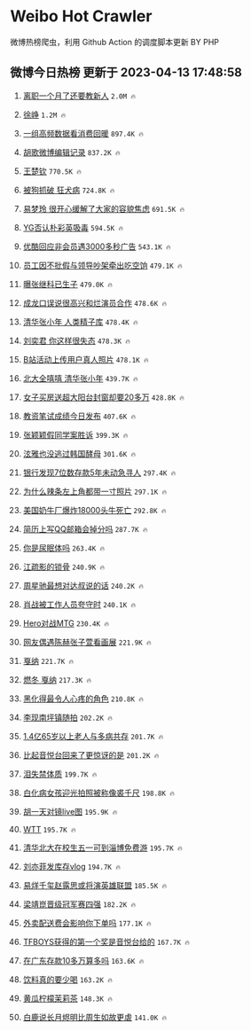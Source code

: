 # Weibo Hot Crawler 



微博热榜爬虫，利用 Github Action 的调度脚本更新 BY PHP 


## 微博今日热榜 更新于 2023-04-13 17:48:58 
1. [离职一个月了还要教新人](https://s.weibo.com/weibo?q=%23%E7%A6%BB%E8%81%8C%E4%B8%80%E4%B8%AA%E6%9C%88%E4%BA%86%E8%BF%98%E8%A6%81%E6%95%99%E6%96%B0%E4%BA%BA%23&t=31&band_rank=1&Refer=top) `2.0M 🔥` 

1. [徐峥](https://s.weibo.com/weibo?q=%E5%BE%90%E5%B3%A5&t=31&band_rank=2&Refer=top) `1.2M 🔥` 

1. [一组高频数据看消费回暖](https://s.weibo.com/weibo?q=%23%E4%B8%80%E7%BB%84%E9%AB%98%E9%A2%91%E6%95%B0%E6%8D%AE%E7%9C%8B%E6%B6%88%E8%B4%B9%E5%9B%9E%E6%9A%96%23&t=31&band_rank=3&Refer=top) `897.4K 🔥` 

1. [胡歌微博编辑记录](https://s.weibo.com/weibo?q=%23%E8%83%A1%E6%AD%8C%E5%BE%AE%E5%8D%9A%E7%BC%96%E8%BE%91%E8%AE%B0%E5%BD%95%23&t=31&band_rank=4&Refer=top) `837.2K 🔥` 

1. [王楚钦](https://s.weibo.com/weibo?q=%E7%8E%8B%E6%A5%9A%E9%92%A6&t=31&band_rank=5&Refer=top) `770.5K 🔥` 

1. [被狗抓破 狂犬病](https://s.weibo.com/weibo?q=%E8%A2%AB%E7%8B%97%E6%8A%93%E7%A0%B4%20%E7%8B%82%E7%8A%AC%E7%97%85&t=31&band_rank=6&Refer=top) `724.8K 🔥` 

1. [易梦玲 很开心缓解了大家的容貌焦虑](https://s.weibo.com/weibo?q=%E6%98%93%E6%A2%A6%E7%8E%B2%20%E5%BE%88%E5%BC%80%E5%BF%83%E7%BC%93%E8%A7%A3%E4%BA%86%E5%A4%A7%E5%AE%B6%E7%9A%84%E5%AE%B9%E8%B2%8C%E7%84%A6%E8%99%91&t=31&band_rank=7&Refer=top) `691.5K 🔥` 

1. [YG否认朴彩英吸毒](https://s.weibo.com/weibo?q=%23YG%E5%90%A6%E8%AE%A4%E6%9C%B4%E5%BD%A9%E8%8B%B1%E5%90%B8%E6%AF%92%23&t=31&band_rank=8&Refer=top) `594.5K 🔥` 

1. [优酷回应非会员遇3000多秒广告](https://s.weibo.com/weibo?q=%23%E4%BC%98%E9%85%B7%E5%9B%9E%E5%BA%94%E9%9D%9E%E4%BC%9A%E5%91%98%E9%81%873000%E5%A4%9A%E7%A7%92%E5%B9%BF%E5%91%8A%23&t=31&band_rank=9&Refer=top) `543.1K 🔥` 

1. [员工因不批假与领导吵架牵出吃空饷](https://s.weibo.com/weibo?q=%23%E5%91%98%E5%B7%A5%E5%9B%A0%E4%B8%8D%E6%89%B9%E5%81%87%E4%B8%8E%E9%A2%86%E5%AF%BC%E5%90%B5%E6%9E%B6%E7%89%B5%E5%87%BA%E5%90%83%E7%A9%BA%E9%A5%B7%23&t=31&band_rank=10&Refer=top) `479.1K 🔥` 

1. [曝张继科已生子](https://s.weibo.com/weibo?q=%23%E6%9B%9D%E5%BC%A0%E7%BB%A7%E7%A7%91%E5%B7%B2%E7%94%9F%E5%AD%90%23&t=31&band_rank=11&Refer=top) `479.0K 🔥` 

1. [成龙口误说很高兴和烂演员合作](https://s.weibo.com/weibo?q=%23%E6%88%90%E9%BE%99%E5%8F%A3%E8%AF%AF%E8%AF%B4%E5%BE%88%E9%AB%98%E5%85%B4%E5%92%8C%E7%83%82%E6%BC%94%E5%91%98%E5%90%88%E4%BD%9C%23&t=31&band_rank=12&Refer=top) `478.6K 🔥` 

1. [清华张小年 人类精子库](https://s.weibo.com/weibo?q=%E6%B8%85%E5%8D%8E%E5%BC%A0%E5%B0%8F%E5%B9%B4%20%E4%BA%BA%E7%B1%BB%E7%B2%BE%E5%AD%90%E5%BA%93&t=31&band_rank=13&Refer=top) `478.4K 🔥` 

1. [刘奕君 你这样很失态](https://s.weibo.com/weibo?q=%E5%88%98%E5%A5%95%E5%90%9B%20%E4%BD%A0%E8%BF%99%E6%A0%B7%E5%BE%88%E5%A4%B1%E6%80%81&t=31&band_rank=14&Refer=top) `478.3K 🔥` 

1. [B站活动上传用户真人照片](https://s.weibo.com/weibo?q=%23B%E7%AB%99%E6%B4%BB%E5%8A%A8%E4%B8%8A%E4%BC%A0%E7%94%A8%E6%88%B7%E7%9C%9F%E4%BA%BA%E7%85%A7%E7%89%87%23&t=31&band_rank=15&Refer=top) `478.1K 🔥` 

1. [北大全嘻嘻 清华张小年](https://s.weibo.com/weibo?q=%E5%8C%97%E5%A4%A7%E5%85%A8%E5%98%BB%E5%98%BB%20%E6%B8%85%E5%8D%8E%E5%BC%A0%E5%B0%8F%E5%B9%B4&t=31&band_rank=16&Refer=top) `439.7K 🔥` 

1. [女子买房送超大阳台封窗却要20多万](https://s.weibo.com/weibo?q=%23%E5%A5%B3%E5%AD%90%E4%B9%B0%E6%88%BF%E9%80%81%E8%B6%85%E5%A4%A7%E9%98%B3%E5%8F%B0%E5%B0%81%E7%AA%97%E5%8D%B4%E8%A6%8120%E5%A4%9A%E4%B8%87%23&t=31&band_rank=17&Refer=top) `428.8K 🔥` 

1. [教资笔试成绩今日发布](https://s.weibo.com/weibo?q=%23%E6%95%99%E8%B5%84%E7%AC%94%E8%AF%95%E6%88%90%E7%BB%A9%E4%BB%8A%E6%97%A5%E5%8F%91%E5%B8%83%23&t=31&band_rank=18&Refer=top) `407.6K 🔥` 

1. [张颖颖假同学案胜诉](https://s.weibo.com/weibo?q=%23%E5%BC%A0%E9%A2%96%E9%A2%96%E5%81%87%E5%90%8C%E5%AD%A6%E6%A1%88%E8%83%9C%E8%AF%89%23&t=31&band_rank=19&Refer=top) `399.3K 🔥` 

1. [泫雅也没逃过韩国酵母](https://s.weibo.com/weibo?q=%23%E6%B3%AB%E9%9B%85%E4%B9%9F%E6%B2%A1%E9%80%83%E8%BF%87%E9%9F%A9%E5%9B%BD%E9%85%B5%E6%AF%8D%23&t=31&band_rank=20&Refer=top) `301.6K 🔥` 

1. [银行发现7位数存款5年未动急寻人](https://s.weibo.com/weibo?q=%23%E9%93%B6%E8%A1%8C%E5%8F%91%E7%8E%B07%E4%BD%8D%E6%95%B0%E5%AD%98%E6%AC%BE5%E5%B9%B4%E6%9C%AA%E5%8A%A8%E6%80%A5%E5%AF%BB%E4%BA%BA%23&t=31&band_rank=21&Refer=top) `297.4K 🔥` 

1. [为什么辣条左上角都带一寸照片](https://s.weibo.com/weibo?q=%23%E4%B8%BA%E4%BB%80%E4%B9%88%E8%BE%A3%E6%9D%A1%E5%B7%A6%E4%B8%8A%E8%A7%92%E9%83%BD%E5%B8%A6%E4%B8%80%E5%AF%B8%E7%85%A7%E7%89%87%23&t=31&band_rank=22&Refer=top) `297.1K 🔥` 

1. [美国奶牛厂爆炸18000头牛死亡](https://s.weibo.com/weibo?q=%23%E7%BE%8E%E5%9B%BD%E5%A5%B6%E7%89%9B%E5%8E%82%E7%88%86%E7%82%B818000%E5%A4%B4%E7%89%9B%E6%AD%BB%E4%BA%A1%23&t=31&band_rank=23&Refer=top) `292.8K 🔥` 

1. [简历上写QQ邮箱会掉分吗](https://s.weibo.com/weibo?q=%23%E7%AE%80%E5%8E%86%E4%B8%8A%E5%86%99QQ%E9%82%AE%E7%AE%B1%E4%BC%9A%E6%8E%89%E5%88%86%E5%90%97%23&t=31&band_rank=24&Refer=top) `287.7K 🔥` 

1. [你是尿眠体吗](https://s.weibo.com/weibo?q=%23%E4%BD%A0%E6%98%AF%E5%B0%BF%E7%9C%A0%E4%BD%93%E5%90%97%23&t=31&band_rank=25&Refer=top) `263.4K 🔥` 

1. [江疏影的锁骨](https://s.weibo.com/weibo?q=%23%E6%B1%9F%E7%96%8F%E5%BD%B1%E7%9A%84%E9%94%81%E9%AA%A8%23&t=31&band_rank=26&Refer=top) `240.9K 🔥` 

1. [周星驰最想对达叔说的话](https://s.weibo.com/weibo?q=%23%E5%91%A8%E6%98%9F%E9%A9%B0%E6%9C%80%E6%83%B3%E5%AF%B9%E8%BE%BE%E5%8F%94%E8%AF%B4%E7%9A%84%E8%AF%9D%23&t=31&band_rank=27&Refer=top) `240.2K 🔥` 

1. [肖战被工作人员夸守时](https://s.weibo.com/weibo?q=%23%E8%82%96%E6%88%98%E8%A2%AB%E5%B7%A5%E4%BD%9C%E4%BA%BA%E5%91%98%E5%A4%B8%E5%AE%88%E6%97%B6%23&t=31&band_rank=28&Refer=top) `240.1K 🔥` 

1. [Hero对战MTG](https://s.weibo.com/weibo?q=%23Hero%E5%AF%B9%E6%88%98MTG%23&t=31&band_rank=29&Refer=top) `230.4K 🔥` 

1. [网友偶遇陈赫张子萱看画展](https://s.weibo.com/weibo?q=%23%E7%BD%91%E5%8F%8B%E5%81%B6%E9%81%87%E9%99%88%E8%B5%AB%E5%BC%A0%E5%AD%90%E8%90%B1%E7%9C%8B%E7%94%BB%E5%B1%95%23&t=31&band_rank=30&Refer=top) `221.9K 🔥` 

1. [戛纳](https://s.weibo.com/weibo?q=%E6%88%9B%E7%BA%B3&t=31&band_rank=31&Refer=top) `221.7K 🔥` 

1. [燃冬 戛纳](https://s.weibo.com/weibo?q=%E7%87%83%E5%86%AC%20%E6%88%9B%E7%BA%B3&t=31&band_rank=32&Refer=top) `217.3K 🔥` 

1. [黑化得最令人心疼的角色](https://s.weibo.com/weibo?q=%23%E9%BB%91%E5%8C%96%E5%BE%97%E6%9C%80%E4%BB%A4%E4%BA%BA%E5%BF%83%E7%96%BC%E7%9A%84%E8%A7%92%E8%89%B2%23&t=31&band_rank=33&Refer=top) `210.8K 🔥` 

1. [李现南坪镇随拍](https://s.weibo.com/weibo?q=%23%E6%9D%8E%E7%8E%B0%E5%8D%97%E5%9D%AA%E9%95%87%E9%9A%8F%E6%8B%8D%23&t=31&band_rank=34&Refer=top) `202.2K 🔥` 

1. [1.4亿65岁以上老人与多病共存](https://s.weibo.com/weibo?q=%231.4%E4%BA%BF65%E5%B2%81%E4%BB%A5%E4%B8%8A%E8%80%81%E4%BA%BA%E4%B8%8E%E5%A4%9A%E7%97%85%E5%85%B1%E5%AD%98%23&t=31&band_rank=35&Refer=top) `201.7K 🔥` 

1. [比起音悦台回来了更惊讶的是](https://s.weibo.com/weibo?q=%23%E6%AF%94%E8%B5%B7%E9%9F%B3%E6%82%A6%E5%8F%B0%E5%9B%9E%E6%9D%A5%E4%BA%86%E6%9B%B4%E6%83%8A%E8%AE%B6%E7%9A%84%E6%98%AF%23&t=31&band_rank=36&Refer=top) `201.2K 🔥` 

1. [泪失禁体质](https://s.weibo.com/weibo?q=%E6%B3%AA%E5%A4%B1%E7%A6%81%E4%BD%93%E8%B4%A8&t=31&band_rank=37&Refer=top) `199.7K 🔥` 

1. [白化病女孩迎光拍照被称像裘千尺](https://s.weibo.com/weibo?q=%23%E7%99%BD%E5%8C%96%E7%97%85%E5%A5%B3%E5%AD%A9%E8%BF%8E%E5%85%89%E6%8B%8D%E7%85%A7%E8%A2%AB%E7%A7%B0%E5%83%8F%E8%A3%98%E5%8D%83%E5%B0%BA%23&t=31&band_rank=38&Refer=top) `198.8K 🔥` 

1. [胡一天对镜live图](https://s.weibo.com/weibo?q=%23%E8%83%A1%E4%B8%80%E5%A4%A9%E5%AF%B9%E9%95%9Clive%E5%9B%BE%23&t=31&band_rank=39&Refer=top) `195.9K 🔥` 

1. [WTT](https://s.weibo.com/weibo?q=WTT&t=31&band_rank=40&Refer=top) `195.7K 🔥` 

1. [清华北大在校生五一可到淄博免费游](https://s.weibo.com/weibo?q=%23%E6%B8%85%E5%8D%8E%E5%8C%97%E5%A4%A7%E5%9C%A8%E6%A0%A1%E7%94%9F%E4%BA%94%E4%B8%80%E5%8F%AF%E5%88%B0%E6%B7%84%E5%8D%9A%E5%85%8D%E8%B4%B9%E6%B8%B8%23&t=31&band_rank=41&Refer=top) `195.7K 🔥` 

1. [刘亦菲发库存vlog](https://s.weibo.com/weibo?q=%23%E5%88%98%E4%BA%A6%E8%8F%B2%E5%8F%91%E5%BA%93%E5%AD%98vlog%23&t=31&band_rank=42&Refer=top) `194.7K 🔥` 

1. [易烊千玺赵露思或将演英雄联盟](https://s.weibo.com/weibo?q=%23%E6%98%93%E7%83%8A%E5%8D%83%E7%8E%BA%E8%B5%B5%E9%9C%B2%E6%80%9D%E6%88%96%E5%B0%86%E6%BC%94%E8%8B%B1%E9%9B%84%E8%81%94%E7%9B%9F%23&t=31&band_rank=43&Refer=top) `185.5K 🔥` 

1. [梁靖崑晋级冠军赛四强](https://s.weibo.com/weibo?q=%23%E6%A2%81%E9%9D%96%E5%B4%91%E6%99%8B%E7%BA%A7%E5%86%A0%E5%86%9B%E8%B5%9B%E5%9B%9B%E5%BC%BA%23&t=31&band_rank=44&Refer=top) `182.2K 🔥` 

1. [外卖配送费会影响你下单吗](https://s.weibo.com/weibo?q=%23%E5%A4%96%E5%8D%96%E9%85%8D%E9%80%81%E8%B4%B9%E4%BC%9A%E5%BD%B1%E5%93%8D%E4%BD%A0%E4%B8%8B%E5%8D%95%E5%90%97%23&t=31&band_rank=45&Refer=top) `177.1K 🔥` 

1. [TFBOYS获得的第一个奖是音悦台给的](https://s.weibo.com/weibo?q=%23TFBOYS%E8%8E%B7%E5%BE%97%E7%9A%84%E7%AC%AC%E4%B8%80%E4%B8%AA%E5%A5%96%E6%98%AF%E9%9F%B3%E6%82%A6%E5%8F%B0%E7%BB%99%E7%9A%84%23&t=31&band_rank=46&Refer=top) `167.7K 🔥` 

1. [在广东存款10多万算多吗](https://s.weibo.com/weibo?q=%23%E5%9C%A8%E5%B9%BF%E4%B8%9C%E5%AD%98%E6%AC%BE10%E5%A4%9A%E4%B8%87%E7%AE%97%E5%A4%9A%E5%90%97%23&t=31&band_rank=47&Refer=top) `163.6K 🔥` 

1. [饮料真的要少喝](https://s.weibo.com/weibo?q=%23%E9%A5%AE%E6%96%99%E7%9C%9F%E7%9A%84%E8%A6%81%E5%B0%91%E5%96%9D%23&t=31&band_rank=48&Refer=top) `163.2K 🔥` 

1. [黄瓜柠檬茉莉茶](https://s.weibo.com/weibo?q=%23%E9%BB%84%E7%93%9C%E6%9F%A0%E6%AA%AC%E8%8C%89%E8%8E%89%E8%8C%B6%23&t=31&band_rank=49&Refer=top) `148.3K 🔥` 

1. [白鹿说长月烬明比周生如故更虐](https://s.weibo.com/weibo?q=%23%E7%99%BD%E9%B9%BF%E8%AF%B4%E9%95%BF%E6%9C%88%E7%83%AC%E6%98%8E%E6%AF%94%E5%91%A8%E7%94%9F%E5%A6%82%E6%95%85%E6%9B%B4%E8%99%90%23&t=31&band_rank=50&Refer=top) `141.0K 🔥` 

